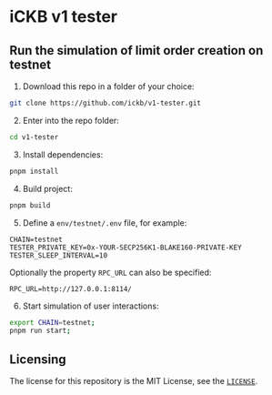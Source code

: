 # iCKB v1 tester

## Run the simulation of limit order creation on testnet

1. Download this repo in a folder of your choice:  

```bash
git clone https://github.com/ickb/v1-tester.git
```

2. Enter into the repo folder:

```bash
cd v1-tester
```

3. Install dependencies:

```bash
pnpm install
```

4. Build project:

```bash
pnpm build
```

5. Define a `env/testnet/.env` file, for example:

```
CHAIN=testnet
TESTER_PRIVATE_KEY=0x-YOUR-SECP256K1-BLAKE160-PRIVATE-KEY
TESTER_SLEEP_INTERVAL=10
```

Optionally the property `RPC_URL` can also be specified:

```
RPC_URL=http://127.0.0.1:8114/
```

6. Start simulation of user interactions:

```bash
export CHAIN=testnet;
pnpm run start;
```

## Licensing

The license for this repository is the MIT License, see the [`LICENSE`](./LICENSE).
